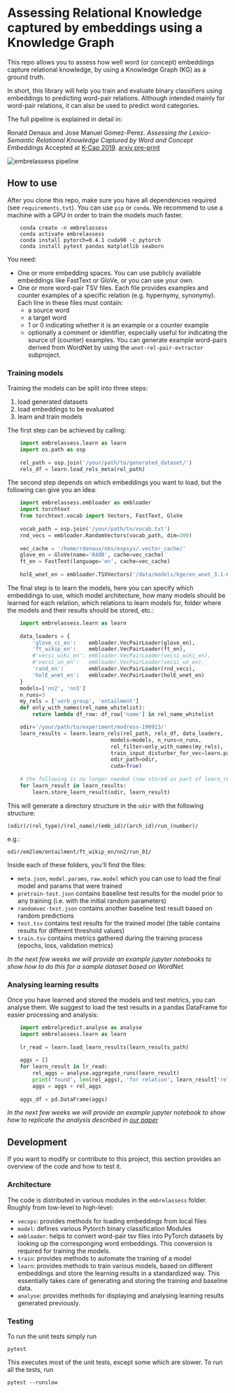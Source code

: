 # Assessing Relational Knowledge captured by embeddings using a Knowledge Graph
This repo allows you to assess how well word (or concept) embeddings capture 
relational knowledge, by using a Knowledge Graph (KG) as a ground truth.

In short, this library will help you train and evaluate binary classifiers using 
embeddings to predicting word-pair relations.  Although intended mainly for 
word-pair relations, it can also be used to predict word categories.

The full pipeline is explained in detail in:

  Ronald Denaux and Jose Manuel Gomez-Perez. 
  *Assessing the Lexico-Semantic Relational Knowledge Captured by Word and Concept Embeddings* 
  Accepted at [K-Cap 2019](http://www.k-cap.org/2019/accepted-papers/index.html). [arxiv pre-print](https://arxiv.org/abs/1909.11042v1)
  
  ![embrelassess pipeline](https://github.com/rdenaux/embrelassess/blob/master/wnet-rel-pair-extractor/src/embrel-assess-pipeline.png)

## How to use
After you clone this repo, make sure you have all dependencies required (see `requirements.txt`). You can use `pip` or `conda`. We recommend to use a machine with a GPU in order to train the models much faster.

``` shell
    conda create -n embrelassess
    conda activate embrelassess
    conda install pytorch=0.4.1 cuda90 -c pytorch
    conda install pytest pandas matplotlib seaborn
```

You need:
 - One or more embedding spaces. You can use publicly available
   embeddings like FastText or GloVe, or you can use your own.
 - One or more word-pair TSV files. Each file provides examples and
   counter examples of a specific relation (e.g. hypernymy,
   synonymy). Each line in these files must contain:
   - a source word
   - a target word
   - 1 or 0 indicating whether it is an example or a counter example
   - optionally a comment or identifier, especially useful for
     indicating the source of (counter) examples.
   You can generate example word-pairs derived from WordNet by using the `wnet-rel-pair-extractor` subproject.


### Training models

Training the models can be split into three steps:
1. load generated datasets
2. load embeddings to be evaluated
3. learn and train models 

The first step can be achieved by calling:

``` python
    import embrelassess.learn as learn
    import os.path as osp
    
    rel_path = osp.join('/your/path/to/generated_dataset/')
    rels_df = learn.load_rels_meta(rel_path)
```
    
The second step depends on which embeddings you want to load, but the following can give you an idea:

``` python
    import embrelassess.embloader as embloader
    import torchtext
    from torchtext.vocab import Vectors, FastText, GloVe
    
    vocab_path = osp.join('/your/path/to/vocab.txt')
    rnd_vecs = embloader.RandomVectors(vocab_path, dim=300)
    
    vec_cache = '/home/rdenaux/nbs/expsys/.vector_cache/'
    glove_en = GloVe(name='840B', cache=vec_cache)
    ft_en = FastText(language='en', cache=vec_cache)
    
    holE_wnet_en = embloader.TSVVectors('/data/models/kge/en_wnet_3.1-HolE-500e.vec')
```
    
The final step is to learn the models, here you can specify which embeddings to use, which model architecture, how many models should be learned for each relation, which relations to learn models for, folder where the models and their results should be stored, etc.:

``` python
    import embrelassess.learn as learn
    
    data_loaders = {
        'glove_cc_en':    embloader.VecPairLoader(glove_en),
        'ft_wikip_en':    embloader.VecPairLoader(ft_en),
        #'vecsi_wiki_en': embloader.VecPairLoader(vecsi_wiki_en),
        #'vecsi_un_en':   embloader.VecPairLoader(vecsi_un_en),
        'rand_en':        embloader.VecPairLoader(rnd_vecs),
        'holE_wnet_en':   embloader.VecPairLoader(holE_wnet_en)
    }
    models=['nn2', 'nn3']
    n_runs=3
    my_rels = ['verb_group', 'entailment']
    def only_with_names(rel_name_whitelist):
        return lambda df_row: df_row['name'] in rel_name_whitelist

    odir='/your/path/to/experiment/modress-190923/'
    learn_results = learn.learn_rels(rel_path, rels_df, data_loaders,
                                 models=models, n_runs=n_runs, 
                                 rel_filter=only_with_names(my_rels),
                                 train_input_disturber_for_vec=learn.pair_disturber_for_vectors,
                                 odir_path=odir,
                                 cuda=True)
                                 
    # the following is no longer needed (now stored as part of learn_rels)
    for learn_result in learn_results:
        learn.store_learn_result(odir, learn_result)
```
    
This will generate a directory structure in the `odir` with the following structure:

`(odir)/(rel_type)/(rel_name)/(emb_id)/(arch_id)/run_(number)/`

e.g.:

`odir/em2lem/entailment/ft_wikip_en/nn2/run_01/`

Inside each of these folders, you'll find the files:
* `meta.json`, `model.params`, `raw.model` which you can use to load the final model and params that were trained
* `pretrain-test.json` contains baseline test results for the model prior to any training (i.e. with the initial random parameters)
* `randomvec-test.json` contains another baseline test result based on random predictions
* `test.tsv` contains test results for the trained model (the table contains results for different threshold values)
* `train.tsv` contains metrics gathered during the training process (epochs, loss, validation metrics)

*In the next few weeks we will provide an example jupyter notebooks to show how to do this for a sample dataset based on WordNet.*

### Analysing learning results

Once you have learned and stored the models and test metrics, you can analyse them. We suggest to load the test results in a pandas DataFrame for easier processing and analysis:

``` python
    import embrelpredict.analyse as analyse
    import embrelassess.learn as learn
    
    lr_read = learn.load_learn_results(learn_results_path)
    
    aggs = []
    for learn_result in lr_read:
        rel_aggs = analyse.aggregate_runs(learn_result)
        print('found', len(rel_aggs), 'for relation', learn_result['rel_name'])
        aggs = aggs + rel_aggs
        
    aggs_df = pd.DataFrame(aggs)
```

*In the next few weeks we will provide an example jupyter notebook to show how to replicate the analysis described in [our paper](https://arxiv.org/abs/1909.11042v1)*


## Development

If you want to modify or contribute to this project, this section
provides an overview of the code and how to test it.

### Architecture

The code is distributed in various modules in the `embrelassess`
folder. Roughly from low-level to high-level:

 * `vecops`: provides methods for loading embeddings from local files
 * `model`: defines various Pytorch binary classification Modules
 * `embloader`: helps to convert word-pair tsv files into PyTorch
   datasets by looking up the corresponging word embeddings. This
   conversion is required for training the models.
 * `train`: provides methods to automate the training of a model
 * `learn`: provides methods to train various models, based on
   different embeddings and store the learning results in a
   standardized way. This essentially takes care of generating and
   storing the training and baseline data.
 * `analyse`: provides methods for displaying and analysing learning
   results generated previously.
 

### Testing
To run the unit tests simply run

    pytest
    
This executes most of the unit tests, except some which are slower. To run all the tests, run 

    pytest --runslow
    
